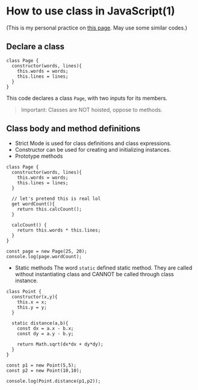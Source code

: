 # How to use class in JavaScript(1)
(This is my personal practice on [this page](https://developer.mozilla.org/en/docs/Web/JavaScript/Reference/Classes). May use some similar codes.)

## Declare a class
```
class Page {
  constructor(words, lines){
    this.words = words;
    this.lines = lines;
  }
}
```
This code declares a class `Page`, with two inputs for its members.
> Important: Classes are NOT hoisted, oppose to methods.

## Class body and method definitions
* Strict Mode is used for class definitions and class expressions.
* Constructor can be used for creating and initializing instances.
* Prototype methods
```
class Page {
  constructor(words, lines){
    this.words = words;
    this.lines = lines;
  }

  // let's pretend this is real lol
  get wordCount(){
    return this.calcCount();
  }

  calcCount() {
    return this.words * this.lines;
  }
}

const page = new Page(25, 20);
console.log(page.wordCount);
```
* Static methods
The word `static` defined static method. They are called without instantiating class and CANNOT be called through class instance.
```
class Point {
  constructor(x,y){
    this.x = x;
    this.y = y;
  }

  static distance(a,b){
    const dx = a.x - b.x;
    const dy = a.y - b.y;

    return Math.sqrt(dx*dx + dy*dy);
  }
}

const p1 = new Point(5,5);
const p2 = new Point(10,10);

console.log(Point.distance(p1,p2));

```
